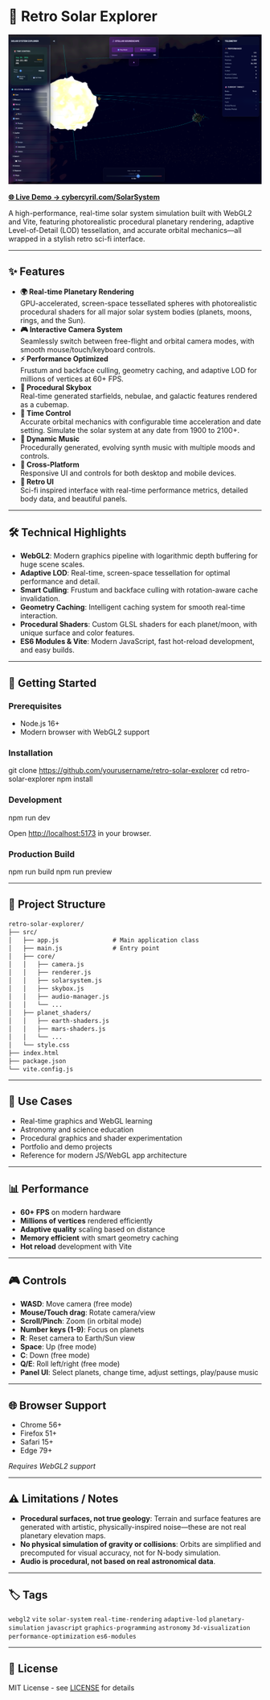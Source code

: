 # 🚀 Retro Solar Explorer

![Screenshot of Retro Solar Explorer](screenshot.png)

**[🌐 Live Demo → cybercyril.com/SolarSystem](https://cybercyril.com/SolarSystem)**

A high-performance, real-time solar system simulation built with WebGL2 and Vite, featuring photorealistic procedural planetary rendering, adaptive Level-of-Detail (LOD) tessellation, and accurate orbital mechanics—all wrapped in a stylish retro sci-fi interface.

---

## ✨ Features

- **🌍 Real-time Planetary Rendering**  
  GPU-accelerated, screen-space tessellated spheres with photorealistic procedural shaders for all major solar system bodies (planets, moons, rings, and the Sun).
- **🎮 Interactive Camera System**  
  Seamlessly switch between free-flight and orbital camera modes, with smooth mouse/touch/keyboard controls.
- **⚡ Performance Optimized**  
  Frustum and backface culling, geometry caching, and adaptive LOD for millions of vertices at 60+ FPS.
- **🌌 Procedural Skybox**  
  Real-time generated starfields, nebulae, and galactic features rendered as a cubemap.
- **📅 Time Control**  
  Accurate orbital mechanics with configurable time acceleration and date setting. Simulate the solar system at any date from 1900 to 2100+.
- **🎵 Dynamic Music**  
  Procedurally generated, evolving synth music with multiple moods and controls.
- **📱 Cross-Platform**  
  Responsive UI and controls for both desktop and mobile devices.
- **🎨 Retro UI**  
  Sci-fi inspired interface with real-time performance metrics, detailed body data, and beautiful panels.

---

## 🛠️ Technical Highlights

- **WebGL2**: Modern graphics pipeline with logarithmic depth buffering for huge scene scales.
- **Adaptive LOD**: Real-time, screen-space tessellation for optimal performance and detail.
- **Smart Culling**: Frustum and backface culling with rotation-aware cache invalidation.
- **Geometry Caching**: Intelligent caching system for smooth real-time interaction.
- **Procedural Shaders**: Custom GLSL shaders for each planet/moon, with unique surface and color features.
- **ES6 Modules & Vite**: Modern JavaScript, fast hot-reload development, and easy builds.

---

## 🚀 Getting Started

### Prerequisites

- Node.js 16+
- Modern browser with WebGL2 support

### Installation

git clone https://github.com/yourusername/retro-solar-explorer
cd retro-solar-explorer
npm install

### Development

npm run dev

Open [http://localhost:5173](http://localhost:5173) in your browser.

### Production Build

npm run build
npm run preview

---

## 📁 Project Structure
```
retro-solar-explorer/
├── src/
│   ├── app.js               # Main application class
│   ├── main.js              # Entry point
│   ├── core/
│   │   ├── camera.js
│   │   ├── renderer.js
│   │   ├── solarsystem.js
│   │   ├── skybox.js
│   │   ├── audio-manager.js
│   │   └── ...
│   ├── planet_shaders/
│   │   ├── earth-shaders.js
│   │   ├── mars-shaders.js
│   │   └── ...
│   └── style.css
├── index.html
├── package.json
└── vite.config.js
```
---

## 🎯 Use Cases

- Real-time graphics and WebGL learning
- Astronomy and science education
- Procedural graphics and shader experimentation
- Portfolio and demo projects
- Reference for modern JS/WebGL app architecture

---

## 📊 Performance

- **60+ FPS** on modern hardware
- **Millions of vertices** rendered efficiently
- **Adaptive quality** scaling based on distance
- **Memory efficient** with smart geometry caching
- **Hot reload** development with Vite

---

## 🎮 Controls

- **WASD**: Move camera (free mode)
- **Mouse/Touch drag**: Rotate camera/view
- **Scroll/Pinch**: Zoom (in orbital mode)
- **Number keys (1-9)**: Focus on planets
- **R**: Reset camera to Earth/Sun view
- **Space**: Up (free mode)
- **C**: Down (free mode)
- **Q/E**: Roll left/right (free mode)
- **Panel UI**: Select planets, change time, adjust settings, play/pause music

---

## 🌐 Browser Support

- Chrome 56+
- Firefox 51+
- Safari 15+
- Edge 79+

*Requires WebGL2 support*

---

## ⚠️ Limitations / Notes

- **Procedural surfaces, not true geology**: Terrain and surface features are generated with artistic, physically-inspired noise—these are not real planetary elevation maps.
- **No physical simulation of gravity or collisions**: Orbits are simplified and precomputed for visual accuracy, not for N-body simulation.
- **Audio is procedural, not based on real astronomical data**.

---

## 🏷️ Tags

`webgl2` `vite` `solar-system` `real-time-rendering` `adaptive-lod` `planetary-simulation` `javascript` `graphics-programming` `astronomy` `3d-visualization` `performance-optimization` `es6-modules`

---

## 📄 License

MIT License - see [LICENSE](LICENSE) for details